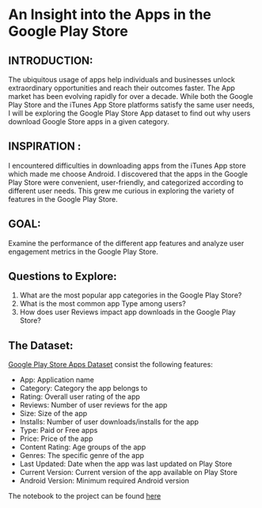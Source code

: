 # An Insight into the Apps in the Google Play Store

## INTRODUCTION:

The ubiquitous usage of apps help individuals and businesses unlock extraordinary opportunities and reach their outcomes faster. The App market has been evolving rapidly for over a decade. While both the Google Play Store and the iTunes App Store platforms satisfy the same user needs, I will be exploring the Google Play Store App dataset to find out why users download Google Store apps in a given category.

## INSPIRATION :

I encountered difficulties in downloading apps from the iTunes App store which made me choose Android. I discovered that the apps in the Google Play Store were convenient, user-friendly, and categorized according to different user needs. This grew me curious in exploring the variety of features in the Google Play Store.

## GOAL:

Examine the performance of the different app features and analyze user engagement metrics in the Google Play Store.

## Questions to Explore:

1. What are the most popular app categories in the Google Play Store?
2. What is the most common app Type among users?
3. How does user Reviews impact app downloads in the Google Play Store?

## The Dataset:

[Google Play Store Apps Dataset](https://www.kaggle.com/lava18/google-play-store-apps) consist the following features:
- App: Application name
- Category: Category the app belongs to
- Rating: Overall user rating of the app
- Reviews: Number of user reviews for the app
- Size: Size of the app
- Installs: Number of user downloads/installs for the app
- Type: Paid or Free apps
- Price: Price of the app
- Content Rating: Age groups of the app
- Genres: The specific genre of the app
- Last Updated: Date when the app was last updated on Play Store 
- Current Version: Current version of the app available on Play Store
- Android Version: Minimum required Android version

The notebook to the project can be found [here](https://github.com/ktdawood/GooglePlayStore-EDA/blob/master/Final%20Report%20-%20Capstone%201.ipynb)
